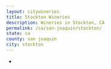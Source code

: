 ```yaml
---
layout: citywineries
title: Stockton Wineries
description: Wineries in Stockton, CA
permalink: /ca/san-joaquin/stockton/
state: ca
county: san joaquin
city: stockton
---
```

-
